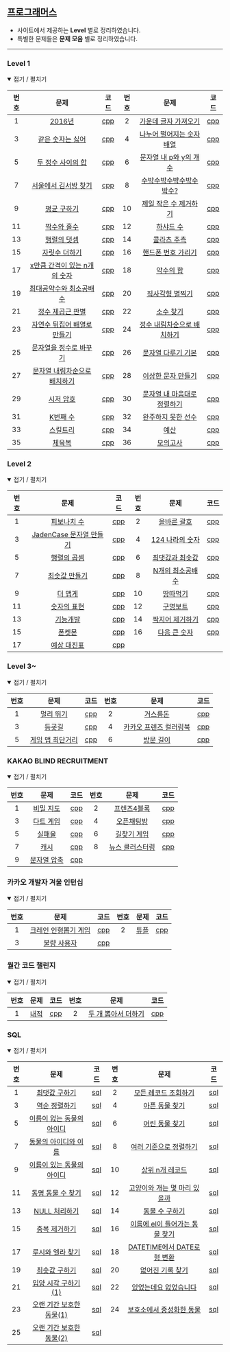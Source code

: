 [프로그래머스](https://programmers.co.kr)
-----------------------------------------

-	사이트에서 제공하는 **Level** 별로 정리하였습니다.
-	특별한 문제들은 **문제 모음** 별로 정리하였습니다.

---

### Level 1

<details open> <summary> 접기 / 펼치기 </summary>

| 번호 | 문제                                                                                        | 코드                   | 번호 | 문제                                                                                       | 코드                   |
|:----:|:-------------------------------------------------------------------------------------------:|:----------------------:|:----:|:------------------------------------------------------------------------------------------:|:----------------------:|
|  1   |            [2016년](https://www.welcomekakao.com/learn/courses/30/lessons/12901)            | [cpp](source/1-1.cpp)  |  2   |    [가운데 글자 가져오기](https://www.welcomekakao.com/learn/courses/30/lessons/12903)     | [cpp](source/1-2.cpp)  |
|  3   |       [같은 숫자는 싫어](https://www.welcomekakao.com/learn/courses/30/lessons/12906)       | [cpp](source/1-3.cpp)  |  4   |  [나누어 떨어지는 숫자 배열](https://www.welcomekakao.com/learn/courses/30/lessons/12910)  | [cpp](source/1-4.cpp)  |
|  5   |      [두 정수 사이의 합](https://www.welcomekakao.com/learn/courses/30/lessons/12912)       | [cpp](source/1-5.cpp)  |  6   |   [문자열 내 p와 y의 개수](https://www.welcomekakao.com/learn/courses/30/lessons/12916)    | [cpp](source/1-6.cpp)  |
|  7   |     [서울에서 김서방 찾기](https://www.welcomekakao.com/learn/courses/30/lessons/12919)     | [cpp](source/1-7.cpp)  |  8   |   [수박수박수박수박수박수?](https://www.welcomekakao.com/learn/courses/30/lessons/12922)   | [cpp](source/1-8.cpp)  |
|  9   |         [평균 구하기](https://www.welcomekakao.com/learn/courses/30/lessons/12944)          | [cpp](source/1-9.cpp)  |  10  |    [제일 작은 수 제거하기](https://www.welcomekakao.com/learn/courses/30/lessons/12935)    | [cpp](source/1-10.cpp) |
|  11  |         [짝수와 홀수](https://www.welcomekakao.com/learn/courses/30/lessons/12937)          | [cpp](source/1-11.cpp) |  12  |          [하샤드 수](https://www.welcomekakao.com/learn/courses/30/lessons/12947)          | [cpp](source/1-12.cpp) |
|  13  |         [행렬의 덧셈](https://www.welcomekakao.com/learn/courses/30/lessons/12950)          | [cpp](source/1-13.cpp) |  14  |         [콜라츠 추측](https://www.welcomekakao.com/learn/courses/30/lessons/12943)         | [cpp](source/1-14.cpp) |
|  15  |        [자릿수 더하기](https://www.welcomekakao.com/learn/courses/30/lessons/12931)         | [cpp](source/1-15.cpp) |  16  |     [핸드폰 번호 가리기](https://www.welcomekakao.com/learn/courses/30/lessons/12948)      | [cpp](source/1-16.cpp) |
|  17  | [x만큼 간격이 있는 n개의 숫자](https://www.welcomekakao.com/learn/courses/30/lessons/12954) | [cpp](source/1-17.cpp) |  18  |          [약수의 합](https://www.welcomekakao.com/learn/courses/30/lessons/12928)          | [cpp](source/1-18.cpp) |
|  19  |   [최대공약수와 최소공배수](https://www.welcomekakao.com/learn/courses/30/lessons/12940)    | [cpp](source/1-19.cpp) |  20  |       [직사각형 별찍기](https://www.welcomekakao.com/learn/courses/30/lessons/12969)       | [cpp](source/1-20.cpp) |
|  21  |       [정수 제곱근 판별](https://www.welcomekakao.com/learn/courses/30/lessons/12934)       | [cpp](source/1-21.cpp) |  22  |          [소수 찾기](https://www.welcomekakao.com/learn/courses/30/lessons/12921)          | [cpp](source/1-22.cpp) |
|  23  | [자연수 뒤집어 배열로 만들기](https://www.welcomekakao.com/learn/courses/30/lessons/12932)  | [cpp](source/1-23.cpp) |  24  | [정수 내림차순으로 배치하기](https://www.welcomekakao.com/learn/courses/30/lessons/12933)  | [cpp](source/1-24.cpp) |
|  25  |    [문자열을 정수로 바꾸기](https://www.welcomekakao.com/learn/courses/30/lessons/12925)    | [cpp](source/1-25.cpp) |  26  |     [문자열 다루기 기본](https://www.welcomekakao.com/learn/courses/30/lessons/12918)      | [cpp](source/1-26.cpp) |
|  27  | [문자열 내림차순으로 배치하기](https://www.welcomekakao.com/learn/courses/30/lessons/12917) | [cpp](source/1-27.cpp) |  28  |     [이상한 문자 만들기](https://www.welcomekakao.com/learn/courses/30/lessons/12930)      | [cpp](source/1-28.cpp) |
|  29  |          [시저 암호](https://www.welcomekakao.com/learn/courses/30/lessons/12926)           | [cpp](source/1-29.cpp) |  30  | [문자열 내 마음대로 정렬하기](https://www.welcomekakao.com/learn/courses/30/lessons/12915) | [cpp](source/1-30.cpp) |
|  31  |           [K번째 수](https://www.welcomekakao.com/learn/courses/30/lessons/42748)           | [cpp](source/1-31.cpp) |  32  |     [완주하지 못한 선수](https://www.welcomekakao.com/learn/courses/30/lessons/42576)      | [cpp](source/1-32.cpp) |
|  33  |            [스킬트리](https://programmers.co.kr/learn/courses/30/lessons/49993)             | [cpp](source/1-33.cpp) |  34  |            [예산](https://www.welcomekakao.com/learn/courses/30/lessons/12982)             | [cpp](source/1-34.cpp) |
|  35  |             [체육복](https://programmers.co.kr/learn/courses/30/lessons/42862)              | [cpp](source/1-35.cpp) |  36  |          [모의고사](https://www.welcomekakao.com/learn/courses/30/lessons/42840)           | [cpp](source/1-36.cpp) |

</details>

### Level 2

<details open> <summary> 접기 / 펼치기 </summary>

| 번호 | 문제                                                                                | 코드                   | 번호 | 문제                                                                         | 코드                   |
|:----:|:-----------------------------------------------------------------------------------:|:----------------------:|:----:|:----------------------------------------------------------------------------:|:----------------------:|
|  1   |       [피보나치 수](https://programmers.co.kr/learn/courses/30/lessons/12945)       | [cpp](source/2-1.cpp)  |  2   |   [올바른 괄호](https://programmers.co.kr/learn/courses/30/lessons/12909)    | [cpp](source/2-2.cpp)  |
|  3   | [JadenCase 문자열 만들기](https://programmers.co.kr/learn/courses/30/lessons/12951) | [cpp](source/2-3.cpp)  |  4   | [124 나라의 숫자](https://programmers.co.kr/learn/courses/30/lessons/12899)  | [cpp](source/2-4.cpp)  |
|  5   |       [행렬의 곱셈](https://programmers.co.kr/learn/courses/30/lessons/12949)       | [cpp](source/2-5.cpp)  |  6   | [최댓값과 최솟값](https://programmers.co.kr/learn/courses/30/lessons/12939)  | [cpp](source/2-6.cpp)  |
|  7   |      [최솟값 만들기](https://programmers.co.kr/learn/courses/30/lessons/12941)      | [cpp](source/2-7.cpp)  |  8   | [N개의 최소공배수](https://programmers.co.kr/learn/courses/30/lessons/12953) | [cpp](source/2-8.cpp)  |
|  9   |         [더 맵게](https://programmers.co.kr/learn/courses/30/lessons/42626)         | [cpp](source/2-9.cpp)  |  10  |     [땅따먹기](https://programmers.co.kr/learn/courses/30/lessons/12913)     | [cpp](source/2-10.cpp) |
|  11  |       [숫자의 표현](https://programmers.co.kr/learn/courses/30/lessons/12924)       | [cpp](source/2-11.cpp) |  12  |     [구명보트](https://programmers.co.kr/learn/courses/30/lessons/42885)     | [cpp](source/2-12.cpp) |
|  13  |        [기능개발](https://programmers.co.kr/learn/courses/30/lessons/42586)         | [cpp](source/2-13.cpp) |  14  | [짝지어 제거하기](https://programmers.co.kr/learn/courses/30/lessons/12973)  | [cpp](source/2-14.cpp) |
|  15  |          [폰켓몬](https://programmers.co.kr/learn/courses/30/lessons/1845)          | [cpp](source/2-15.cpp) |  16  |   [다음 큰 숫자](https://programmers.co.kr/learn/courses/30/lessons/12911)   | [cpp](source/2-16.cpp) |
|  17  |       [예상 대진표](https://programmers.co.kr/learn/courses/30/lessons/12985)       | [cpp](source/2-17.cpp) |      |                                                                              |                        |

</details>

### Level 3~

<details open> <summary> 접기 / 펼치기 </summary>

| 번호 | 문제                                                                        | 코드                  | 번호 | 문제                                                                              | 코드                  |
|:----:|:---------------------------------------------------------------------------:|:---------------------:|:----:|:---------------------------------------------------------------------------------:|:---------------------:|
|  1   |    [멀리 뛰기](https://programmers.co.kr/learn/courses/30/lessons/12914)    | [cpp](source/3-1.cpp) |  2   |       [거스름돈](https://programmers.co.kr/learn/courses/30/lessons/12907)        | [cpp](source/3-2.cpp) |
|  3   |     [등굣길](https://programmers.co.kr/learn/courses/30/lessons/42898)      | [cpp](source/3-6.cpp) |  4   | [카카오 프렌즈 컬러링북](https://programmers.co.kr/learn/courses/30/lessons/1829) | [cpp](source/3-4.cpp) |
|  5   | [게임 맵 최단거리](https://programmers.co.kr/learn/courses/30/lessons/1844) | [cpp](source/4-1.cpp) |  6   |       [방문 길이](https://programmers.co.kr/learn/courses/30/lessons/49994)       | [cpp](source/3-5.cpp) |

</details>

### KAKAO BLIND RECRUITMENT

<details open> <summary> 접기 / 펼치기 </summary>

| 번호 | 문제                                                                    | 코드                      | 번호 | 문제                                                                        | 코드                      |
|:----:|:-----------------------------------------------------------------------:|:-------------------------:|:----:|:---------------------------------------------------------------------------:|:-------------------------:|
|  1   |  [비밀 지도](https://programmers.co.kr/learn/courses/30/lessons/17681)  | [cpp](source/kakao-1.cpp) |  2   |   [프렌즈4블록](https://programmers.co.kr/learn/courses/30/lessons/17679)   | [cpp](source/kakao-2.cpp) |
|  3   |  [다트 게임](https://programmers.co.kr/learn/courses/30/lessons/17682)  | [cpp](source/kakao-3.cpp) |  4   |   [오픈채팅방](https://programmers.co.kr/learn/courses/30/lessons/42888)    | [cpp](source/kakao-4.cpp) |
|  5   |   [실패율](https://programmers.co.kr/learn/courses/30/lessons/42889)    | [cpp](source/kakao-5.cpp) |  6   |   [길찾기 게임](https://programmers.co.kr/learn/courses/30/lessons/42892)   | [cpp](source/kakao-6.cpp) |
|  7   |    [캐시](https://programmers.co.kr/learn/courses/30/lessons/17680)     | [cpp](source/kakao-7.cpp) |  8   | [뉴스 클러스터링](https://programmers.co.kr/learn/courses/30/lessons/17677) | [cpp](source/kakao-8.cpp) |
|  9   | [문자열 압축](https://programmers.co.kr/learn/courses/30/lessons/60057) | [cpp](source/kakao-9.cpp) |      |                                                                             |                           |

</details>

### 카카오 개발자 겨울 인턴십

<details open> <summary> 접기 / 펼치기 </summary>

| 번호 | 문제                                                                             | 코드                       | 번호 | 문제                                                             | 코드                       |
|:----:|:--------------------------------------------------------------------------------:|:--------------------------:|:----:|:----------------------------------------------------------------:|:--------------------------:|
|  1   | [크레인 인형뽑기 게임](https://programmers.co.kr/learn/courses/30/lessons/64061) | [cpp](source/kakao-10.cpp) |  2   | [튜플](https://programmers.co.kr/learn/courses/30/lessons/64065) | [cpp](source/kakao-11.cpp) |
|  3   |     [불량 사용자](https://programmers.co.kr/learn/courses/30/lessons/64064)      | [cpp](source/kakao-12.cpp) |      |                                                                  |                            |

</details>

### 월간 코드 챌린지

<details open> <summary> 접기 / 펼치기 </summary>

| 번호 | 문제                                                             | 코드                    | 번호 | 문제                                                                            | 코드                    |
|:----:|:----------------------------------------------------------------:|:-----------------------:|:----:|:-------------------------------------------------------------------------------:|:-----------------------:|
|  1   | [내적](https://programmers.co.kr/learn/courses/30/lessons/70128) | [cpp](source/70128.cpp) |  2   | [두 개 뽑아서 더하기](https://programmers.co.kr/learn/courses/30/lessons/68644) | [cpp](source/68644.cpp) |

</details>

### SQL

<details open> <summary> 접기 / 펼치기 </summary>

| 번호 | 문제                                                                                  | 코드                     | 번호 | 문제                                                                                       | 코드                     |
|:----:|:-------------------------------------------------------------------------------------:|:------------------------:|:----:|:------------------------------------------------------------------------------------------:|:------------------------:|
|  1   |       [최댓값 구하기](https://programmers.co.kr/learn/courses/30/lessons/59415)       | [sql](source/sql-1.sql)  |  2   |      [모든 레코드 조회하기](https://programmers.co.kr/learn/courses/30/lessons/59034)      | [sql](source/sql-2.sql)  |
|  3   |       [역순 정렬하기](https://programmers.co.kr/learn/courses/30/lessons/59035)       | [sql](source/sql-3.sql)  |  4   |         [아픈 동물 찾기](https://programmers.co.kr/learn/courses/30/lessons/59036)         | [sql](source/sql-4.sql)  |
|  5   | [이름이 없는 동물의 아이디](https://programmers.co.kr/learn/courses/30/lessons/59039) | [sql](source/sql-5.sql)  |  6   |         [어린 동물 찾기](https://programmers.co.kr/learn/courses/30/lessons/59037)         | [sql](source/sql-6.sql)  |
|  7   |   [동물의 아이디와 이름](https://programmers.co.kr/learn/courses/30/lessons/59403)    | [sql](source/sql-7.sql)  |  8   |     [여러 기준으로 정렬하기](https://programmers.co.kr/learn/courses/30/lessons/59404)     | [sql](source/sql-8.sql)  |
|  9   | [이름이 있는 동물의 아이디](https://programmers.co.kr/learn/courses/30/lessons/59407) | [sql](source/sql-9.sql)  |  10  |        [상위 n개 레코드](https://programmers.co.kr/learn/courses/30/lessons/59405)         | [sql](source/sql-10.sql) |
|  11  |     [동명 동물 수 찾기](https://programmers.co.kr/learn/courses/30/lessons/59041)     | [sql](source/sql-11.sql) |  12  |  [고양이와 개는 몇 마리 있을까](https://programmers.co.kr/learn/courses/30/lessons/59040)  | [sql](source/sql-12.sql) |
|  13  |       [NULL 처리하기](https://programmers.co.kr/learn/courses/30/lessons/59410)       | [sql](source/sql-13.sql) |  14  |         [동물 수 구하기](https://programmers.co.kr/learn/courses/30/lessons/59406)         | [sql](source/sql-14.sql) |
|  15  |       [중복 제거하기](https://programmers.co.kr/learn/courses/30/lessons/59408)       | [sql](source/sql-15.sql) |  16  | [이름에 el이 들어가는 동물 찾기](https://programmers.co.kr/learn/courses/30/lessons/59047) | [sql](source/sql-16.sql) |
|  17  |     [루시와 엘라 찾기](https://programmers.co.kr/learn/courses/30/lessons/59046)      | [sql](source/sql-17.sql) |  18  |  [DATETIME에서 DATE로 형 변환](https://programmers.co.kr/learn/courses/30/lessons/59414)   | [sql](source/sql-18.sql) |
|  19  |       [최솟값 구하기](https://programmers.co.kr/learn/courses/30/lessons/59038)       | [sql](source/sql-19.sql) |  20  |        [없어진 기록 찾기](https://programmers.co.kr/learn/courses/30/lessons/59042)        | [sql](source/sql-20.sql) |
|  21  |    [입양 시각 구하기(1)](https://programmers.co.kr/learn/courses/30/lessons/59412)    | [sql](source/sql-21.sql) |  22  |     [있었는데요 없었습니다](https://programmers.co.kr/learn/courses/30/lessons/59043)      | [sql](source/sql-22.sql) |
|  23  | [오랜 기간 보호한 동물(1)](https://programmers.co.kr/learn/courses/30/lessons/59044)  | [sql](source/sql-23.sql) |  24  |    [보호소에서 중성화한 동물](https://programmers.co.kr/learn/courses/30/lessons/59045)    | [sql](source/sql-24.sql) |
|  25  | [오랜 기간 보호한 동물(2)](https://programmers.co.kr/learn/courses/30/lessons/59411)  | [sql](source/sql-25.sql) |      |                                                                                            |                          |

</details>
